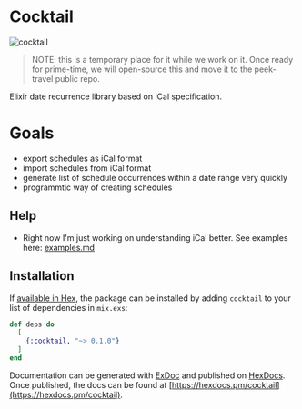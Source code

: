 # Cocktail

![cocktail](https://user-images.githubusercontent.com/221693/29235380-00d58c3c-7eb3-11e7-8366-007c6d010efc.jpg)

> NOTE: this is a temporary place for it while we work on it.  Once ready for prime-time, we will open-source this and move it to the peek-travel public repo.

Elixir date recurrence library based on iCal specification.

# Goals

* export schedules as iCal format
* import schedules from iCal format
* generate list of schedule occurrences within a date range very quickly
* programmtic way of creating schedules

## Help

* Right now I'm just working on understanding iCal better.  See examples here: [examples.md](examples.md)

## Installation

If [available in Hex](https://hex.pm/docs/publish), the package can be installed
by adding `cocktail` to your list of dependencies in `mix.exs`:

```elixir
def deps do
  [
    {:cocktail, "~> 0.1.0"}
  ]
end
```

Documentation can be generated with [ExDoc](https://github.com/elixir-lang/ex_doc)
and published on [HexDocs](https://hexdocs.pm). Once published, the docs can
be found at [https://hexdocs.pm/cocktail](https://hexdocs.pm/cocktail).
